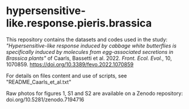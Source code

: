 # hypersensitive-like.response.pieris.brassica

This repository contains the datasets and codes used in the study:
*"Hypersensitive-like response induced by cabbage white butterflies is specifically induced by molecules from egg-associated secretions in Brassica plants"* of Caarls, Bassetti et al. 2022. *Front. Ecol. Evol.*, 10, 1070859. https://doi.org/10.3389/fevo.2022.1070859

For details on files content and use of scripts, see "README_Caarls_et_al.txt"

Raw photos for figures 1, S1 and S2 are available on a Zenodo repository: doi.org/10.5281/zenodo.7194716
